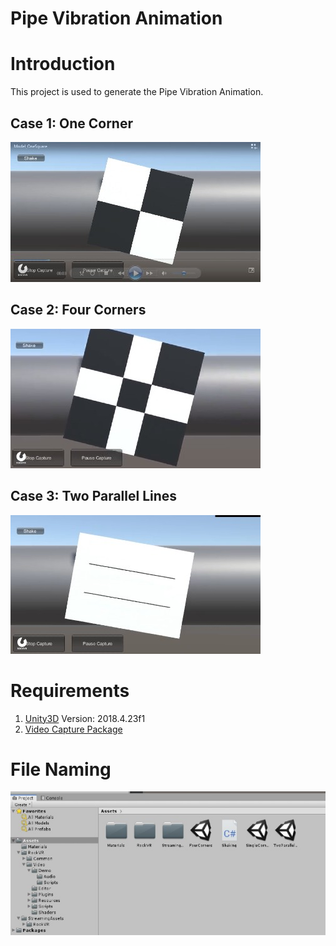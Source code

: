 # Pipe Vibration Animation
# Introduction
This project is used to generate the Pipe Vibration Animation.

## Case 1: One Corner
![Capture1c.jpg](https://github.com/HugoNip/pipeVibrationAnimation01/blob/master/Data/Capture1c.jpg)

## Case 2: Four Corners
![Capture4c.jpg](https://github.com/HugoNip/pipeVibrationAnimation01/blob/master/Data/Capture4c.jpg)

## Case 3: Two Parallel Lines
![Capture2L.jpg](https://github.com/HugoNip/pipeVibrationAnimation01/blob/master/Data/Capture2L.jpg)

# Requirements
1. [Unity3D](https://unity3d.com/get-unity/download/archive?_ga=2.126086349.1345846569.1590020921-291029634.1590020921) Version: 2018.4.23f1  
2. [Video Capture Package](https://assetstore.unity.com/packages/tools/video/video-capture-75653)


# File Naming
![CapturePanel2.jpg](https://github.com/HugoNip/pipeVibrationAnimation01/blob/master/Data/CapturePanel2.jpg)
